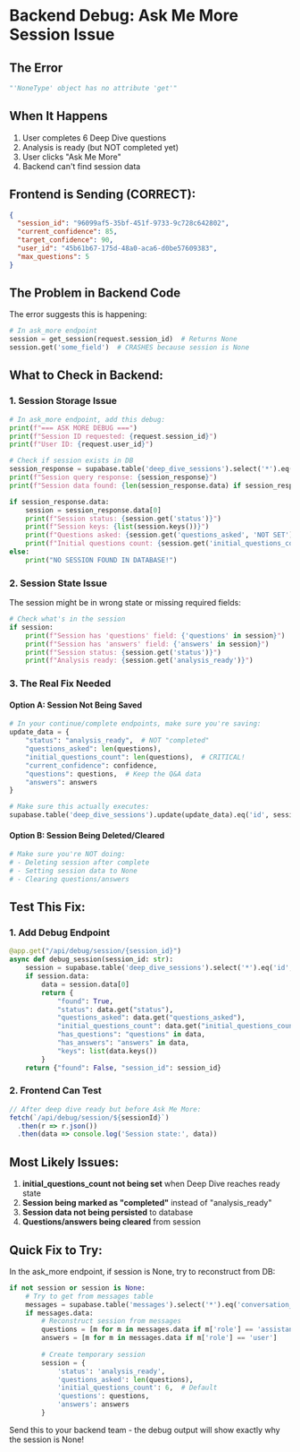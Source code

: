 # Backend Debug: Ask Me More Session Issue

## The Error
```python
"'NoneType' object has no attribute 'get'"
```

## When It Happens
1. User completes 6 Deep Dive questions
2. Analysis is ready (but NOT completed yet)
3. User clicks "Ask Me More"
4. Backend can't find session data

## Frontend is Sending (CORRECT):
```json
{
  "session_id": "96099af5-35bf-451f-9733-9c728c642802",
  "current_confidence": 85,
  "target_confidence": 90,
  "user_id": "45b61b67-175d-48a0-aca6-d0be57609383",
  "max_questions": 5
}
```

## The Problem in Backend Code

The error suggests this is happening:
```python
# In ask_more endpoint
session = get_session(request.session_id)  # Returns None
session.get('some_field')  # CRASHES because session is None
```

## What to Check in Backend:

### 1. Session Storage Issue
```python
# In ask_more endpoint, add this debug:
print(f"=== ASK MORE DEBUG ===")
print(f"Session ID requested: {request.session_id}")
print(f"User ID: {request.user_id}")

# Check if session exists in DB
session_response = supabase.table('deep_dive_sessions').select('*').eq('id', request.session_id).execute()
print(f"Session query response: {session_response}")
print(f"Session data found: {len(session_response.data) if session_response.data else 0} records")

if session_response.data:
    session = session_response.data[0]
    print(f"Session status: {session.get('status')}")
    print(f"Session keys: {list(session.keys())}")
    print(f"Questions asked: {session.get('questions_asked', 'NOT SET')}")
    print(f"Initial questions count: {session.get('initial_questions_count', 'NOT SET')}")
else:
    print("NO SESSION FOUND IN DATABASE!")
```

### 2. Session State Issue
The session might be in wrong state or missing required fields:
```python
# Check what's in the session
if session:
    print(f"Session has 'questions' field: {'questions' in session}")
    print(f"Session has 'answers' field: {'answers' in session}")
    print(f"Session status: {session.get('status')}")
    print(f"Analysis ready: {session.get('analysis_ready')}")
```

### 3. The Real Fix Needed

#### Option A: Session Not Being Saved
```python
# In your continue/complete endpoints, make sure you're saving:
update_data = {
    "status": "analysis_ready",  # NOT "completed"
    "questions_asked": len(questions),
    "initial_questions_count": len(questions),  # CRITICAL!
    "current_confidence": confidence,
    "questions": questions,  # Keep the Q&A data
    "answers": answers
}

# Make sure this actually executes:
supabase.table('deep_dive_sessions').update(update_data).eq('id', session_id).execute()
```

#### Option B: Session Being Deleted/Cleared
```python
# Make sure you're NOT doing:
# - Deleting session after complete
# - Setting session data to None
# - Clearing questions/answers
```

## Test This Fix:

### 1. Add Debug Endpoint
```python
@app.get("/api/debug/session/{session_id}")
async def debug_session(session_id: str):
    session = supabase.table('deep_dive_sessions').select('*').eq('id', session_id).execute()
    if session.data:
        data = session.data[0]
        return {
            "found": True,
            "status": data.get("status"),
            "questions_asked": data.get("questions_asked"),
            "initial_questions_count": data.get("initial_questions_count"),
            "has_questions": "questions" in data,
            "has_answers": "answers" in data,
            "keys": list(data.keys())
        }
    return {"found": False, "session_id": session_id}
```

### 2. Frontend Can Test
```javascript
// After deep dive ready but before Ask Me More:
fetch(`/api/debug/session/${sessionId}`)
  .then(r => r.json())
  .then(data => console.log('Session state:', data))
```

## Most Likely Issues:

1. **initial_questions_count not being set** when Deep Dive reaches ready state
2. **Session being marked as "completed"** instead of "analysis_ready"
3. **Session data not being persisted** to database
4. **Questions/answers being cleared** from session

## Quick Fix to Try:

In the ask_more endpoint, if session is None, try to reconstruct from DB:
```python
if not session or session is None:
    # Try to get from messages table
    messages = supabase.table('messages').select('*').eq('conversation_id', request.session_id).execute()
    if messages.data:
        # Reconstruct session from messages
        questions = [m for m in messages.data if m['role'] == 'assistant' and 'question' in m['content']]
        answers = [m for m in messages.data if m['role'] == 'user']
        
        # Create temporary session
        session = {
            'status': 'analysis_ready',
            'questions_asked': len(questions),
            'initial_questions_count': 6,  # Default
            'questions': questions,
            'answers': answers
        }
```

Send this to your backend team - the debug output will show exactly why the session is None!